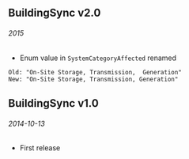 ## BuildingSync v2.0
###### 2015

- Enum value in `SystemCategoryAffected` renamed
```
Old: "On-Site Storage, Transmission,  Generation"
New: "On-Site Storage, Transmission, Generation"
```

## BuildingSync v1.0
###### 2014-10-13

- First release

